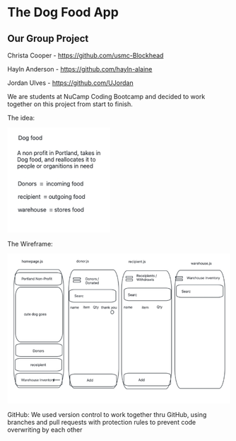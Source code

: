 # The Dog Food App

## Our Group Project

Christa Cooper - https://github.com/usmc-Blockhead

Hayln Anderson - https://github.com/hayln-alaine

Jordan Ulves - https://github.com/UJordan

We are students at NuCamp Coding Bootcamp and decided to work together on this project from start to finish.

The idea:

![1678567058006](image/README/1678567058006.png)

The Wireframe:

![1678567080219](image/README/1678567080219.png)

GitHub: We used version control to work together thru GitHub, using branches and pull requests with protection rules to prevent code overwriting by each other
